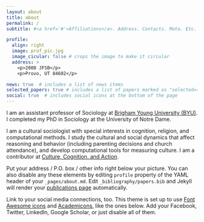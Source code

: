 ```yaml
---
layout: about
title: about
permalink: /
subtitle: #<a href='#'>Affiliations</a>. Address. Contacts. Moto. Etc.

profile:
  align: right
  image: prof_pic.jpg
  image_cicular: false # crops the image to make it circular
  address: >
    <p>2008 JFSB</p>
    <p>Provo, UT 84602</p>

news: true  # includes a list of news items
selected_papers: true # includes a list of papers marked as "selected={true}"
social: true  # includes social icons at the bottom of the page
---
```


I am an assistant professor of Sociology at [Brigham Young University (BYU)](http://sociology.byu.edu). I completed my PhD in Sociology at the University of Notre Dame.

I am a cultural sociologist with special interests in cognition, religion, and computational methods. I study the cultural and social dynamics that affect reasoning and behavior (including parenting decisions and church attendance), and develop computational tools for measuring culture. I am a contributor at [Culture, Cognition, and Action](http://culturecog.blog).

Put your address / P.O. box / other info right below your picture. You can also disable any these elements by editing `profile` property of the YAML header of your `_pages/about.md`. Edit `_bibliography/papers.bib` and Jekyll will render your [publications page](/al-folio/publications/) automatically.

Link to your social media connections, too. This theme is set up to use [Font Awesome icons](http://fortawesome.github.io/Font-Awesome/) and [Academicons](https://jpswalsh.github.io/academicons/), like the ones below. Add your Facebook, Twitter, LinkedIn, Google Scholar, or just disable all of them.
